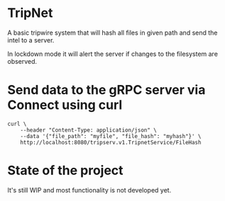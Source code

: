 # TripNet

A basic tripwire system that will hash all files in given path and send the intel to a server.

In lockdown mode it will alert the server if changes to the filesystem are observed.

# Send data to the gRPC server via Connect using curl

```
curl \
    --header "Content-Type: application/json" \
    --data '{"file_path": "myfile", "file_hash": "myhash"}' \
    http://localhost:8080/tripserv.v1.TripnetService/FileHash
```

# State of the project

It's still WIP and most functionality is not developed yet.
